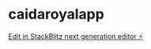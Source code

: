 # caidaroyalapp

[Edit in StackBlitz next generation editor ⚡️](https://stackblitz.com/~/github.com/unabrinis1/caidaroyalapp)